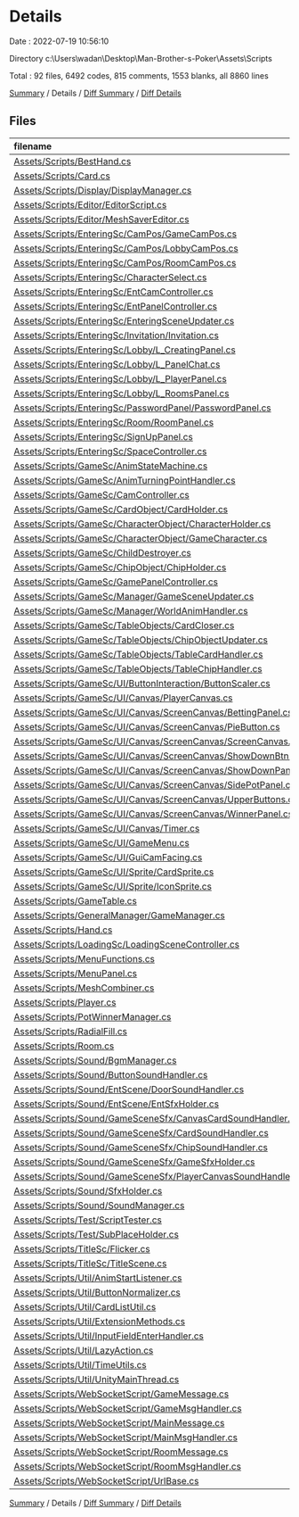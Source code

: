 # Details

Date : 2022-07-19 10:56:10

Directory c:\\Users\\wadan\\Desktop\\Man-Brother-s-Poker\\Assets\\Scripts

Total : 92 files,  6492 codes, 815 comments, 1553 blanks, all 8860 lines

[Summary](results.md) / Details / [Diff Summary](diff.md) / [Diff Details](diff-details.md)

## Files
| filename | language | code | comment | blank | total |
| :--- | :--- | ---: | ---: | ---: | ---: |
| [Assets/Scripts/BestHand.cs](/Assets/Scripts/BestHand.cs) | C# | 284 | 34 | 58 | 376 |
| [Assets/Scripts/Card.cs](/Assets/Scripts/Card.cs) | C# | 24 | 0 | 5 | 29 |
| [Assets/Scripts/Display/DisplayManager.cs](/Assets/Scripts/Display/DisplayManager.cs) | C# | 46 | 2 | 9 | 57 |
| [Assets/Scripts/Editor/EditorScript.cs](/Assets/Scripts/Editor/EditorScript.cs) | C# | 17 | 0 | 3 | 20 |
| [Assets/Scripts/Editor/MeshSaverEditor.cs](/Assets/Scripts/Editor/MeshSaverEditor.cs) | C# | 29 | 0 | 10 | 39 |
| [Assets/Scripts/EnteringSc/CamPos/GameCamPos.cs](/Assets/Scripts/EnteringSc/CamPos/GameCamPos.cs) | C# | 15 | 0 | 4 | 19 |
| [Assets/Scripts/EnteringSc/CamPos/LobbyCamPos.cs](/Assets/Scripts/EnteringSc/CamPos/LobbyCamPos.cs) | C# | 15 | 0 | 4 | 19 |
| [Assets/Scripts/EnteringSc/CamPos/RoomCamPos.cs](/Assets/Scripts/EnteringSc/CamPos/RoomCamPos.cs) | C# | 15 | 0 | 4 | 19 |
| [Assets/Scripts/EnteringSc/CharacterSelect.cs](/Assets/Scripts/EnteringSc/CharacterSelect.cs) | C# | 51 | 7 | 16 | 74 |
| [Assets/Scripts/EnteringSc/EntCamController.cs](/Assets/Scripts/EnteringSc/EntCamController.cs) | C# | 120 | 25 | 40 | 185 |
| [Assets/Scripts/EnteringSc/EntPanelController.cs](/Assets/Scripts/EnteringSc/EntPanelController.cs) | C# | 63 | 4 | 10 | 77 |
| [Assets/Scripts/EnteringSc/EnteringSceneUpdater.cs](/Assets/Scripts/EnteringSc/EnteringSceneUpdater.cs) | C# | 44 | 6 | 13 | 63 |
| [Assets/Scripts/EnteringSc/Invitation/Invitation.cs](/Assets/Scripts/EnteringSc/Invitation/Invitation.cs) | C# | 72 | 9 | 21 | 102 |
| [Assets/Scripts/EnteringSc/Lobby/L_CreatingPanel.cs](/Assets/Scripts/EnteringSc/Lobby/L_CreatingPanel.cs) | C# | 70 | 4 | 17 | 91 |
| [Assets/Scripts/EnteringSc/Lobby/L_PanelChat.cs](/Assets/Scripts/EnteringSc/Lobby/L_PanelChat.cs) | C# | 41 | 2 | 8 | 51 |
| [Assets/Scripts/EnteringSc/Lobby/L_PlayerPanel.cs](/Assets/Scripts/EnteringSc/Lobby/L_PlayerPanel.cs) | C# | 49 | 4 | 15 | 68 |
| [Assets/Scripts/EnteringSc/Lobby/L_RoomsPanel.cs](/Assets/Scripts/EnteringSc/Lobby/L_RoomsPanel.cs) | C# | 29 | 2 | 3 | 34 |
| [Assets/Scripts/EnteringSc/PasswordPanel/PasswordPanel.cs](/Assets/Scripts/EnteringSc/PasswordPanel/PasswordPanel.cs) | C# | 44 | 5 | 13 | 62 |
| [Assets/Scripts/EnteringSc/Room/RoomPanel.cs](/Assets/Scripts/EnteringSc/Room/RoomPanel.cs) | C# | 269 | 51 | 72 | 392 |
| [Assets/Scripts/EnteringSc/SignUpPanel.cs](/Assets/Scripts/EnteringSc/SignUpPanel.cs) | C# | 25 | 1 | 9 | 35 |
| [Assets/Scripts/EnteringSc/SpaceController.cs](/Assets/Scripts/EnteringSc/SpaceController.cs) | C# | 16 | 1 | 7 | 24 |
| [Assets/Scripts/GameSc/AnimStateMachine.cs](/Assets/Scripts/GameSc/AnimStateMachine.cs) | C# | 16 | 1 | 4 | 21 |
| [Assets/Scripts/GameSc/AnimTurningPointHandler.cs](/Assets/Scripts/GameSc/AnimTurningPointHandler.cs) | C# | 34 | 2 | 6 | 42 |
| [Assets/Scripts/GameSc/CamController.cs](/Assets/Scripts/GameSc/CamController.cs) | C# | 74 | 15 | 20 | 109 |
| [Assets/Scripts/GameSc/CardObject/CardHolder.cs](/Assets/Scripts/GameSc/CardObject/CardHolder.cs) | C# | 39 | 0 | 7 | 46 |
| [Assets/Scripts/GameSc/CharacterObject/CharacterHolder.cs](/Assets/Scripts/GameSc/CharacterObject/CharacterHolder.cs) | C# | 20 | 1 | 5 | 26 |
| [Assets/Scripts/GameSc/CharacterObject/GameCharacter.cs](/Assets/Scripts/GameSc/CharacterObject/GameCharacter.cs) | C# | 49 | 7 | 12 | 68 |
| [Assets/Scripts/GameSc/ChildDestroyer.cs](/Assets/Scripts/GameSc/ChildDestroyer.cs) | C# | 13 | 0 | 2 | 15 |
| [Assets/Scripts/GameSc/ChipObject/ChipHolder.cs](/Assets/Scripts/GameSc/ChipObject/ChipHolder.cs) | C# | 50 | 18 | 15 | 83 |
| [Assets/Scripts/GameSc/GamePanelController.cs](/Assets/Scripts/GameSc/GamePanelController.cs) | C# | 12 | 2 | 5 | 19 |
| [Assets/Scripts/GameSc/Manager/GameSceneUpdater.cs](/Assets/Scripts/GameSc/Manager/GameSceneUpdater.cs) | C# | 492 | 111 | 123 | 726 |
| [Assets/Scripts/GameSc/Manager/WorldAnimHandler.cs](/Assets/Scripts/GameSc/Manager/WorldAnimHandler.cs) | C# | 165 | 22 | 36 | 223 |
| [Assets/Scripts/GameSc/TableObjects/CardCloser.cs](/Assets/Scripts/GameSc/TableObjects/CardCloser.cs) | C# | 12 | 2 | 3 | 17 |
| [Assets/Scripts/GameSc/TableObjects/ChipObjectUpdater.cs](/Assets/Scripts/GameSc/TableObjects/ChipObjectUpdater.cs) | C# | 14 | 0 | 4 | 18 |
| [Assets/Scripts/GameSc/TableObjects/TableCardHandler.cs](/Assets/Scripts/GameSc/TableObjects/TableCardHandler.cs) | C# | 121 | 19 | 24 | 164 |
| [Assets/Scripts/GameSc/TableObjects/TableChipHandler.cs](/Assets/Scripts/GameSc/TableObjects/TableChipHandler.cs) | C# | 139 | 15 | 24 | 178 |
| [Assets/Scripts/GameSc/UI/ButtonInteraction/ButtonScaler.cs](/Assets/Scripts/GameSc/UI/ButtonInteraction/ButtonScaler.cs) | C# | 16 | 2 | 5 | 23 |
| [Assets/Scripts/GameSc/UI/Canvas/PlayerCanvas.cs](/Assets/Scripts/GameSc/UI/Canvas/PlayerCanvas.cs) | C# | 299 | 60 | 68 | 427 |
| [Assets/Scripts/GameSc/UI/Canvas/ScreenCanvas/BettingPanel.cs](/Assets/Scripts/GameSc/UI/Canvas/ScreenCanvas/BettingPanel.cs) | C# | 136 | 17 | 37 | 190 |
| [Assets/Scripts/GameSc/UI/Canvas/ScreenCanvas/PieButton.cs](/Assets/Scripts/GameSc/UI/Canvas/ScreenCanvas/PieButton.cs) | C# | 92 | 8 | 25 | 125 |
| [Assets/Scripts/GameSc/UI/Canvas/ScreenCanvas/ScreenCanvas.cs](/Assets/Scripts/GameSc/UI/Canvas/ScreenCanvas/ScreenCanvas.cs) | C# | 382 | 69 | 81 | 532 |
| [Assets/Scripts/GameSc/UI/Canvas/ScreenCanvas/ShowDownBtn.cs](/Assets/Scripts/GameSc/UI/Canvas/ScreenCanvas/ShowDownBtn.cs) | C# | 30 | 4 | 12 | 46 |
| [Assets/Scripts/GameSc/UI/Canvas/ScreenCanvas/ShowDownPanel.cs](/Assets/Scripts/GameSc/UI/Canvas/ScreenCanvas/ShowDownPanel.cs) | C# | 62 | 6 | 17 | 85 |
| [Assets/Scripts/GameSc/UI/Canvas/ScreenCanvas/SidePotPanel.cs](/Assets/Scripts/GameSc/UI/Canvas/ScreenCanvas/SidePotPanel.cs) | C# | 23 | 0 | 4 | 27 |
| [Assets/Scripts/GameSc/UI/Canvas/ScreenCanvas/UpperButtons.cs](/Assets/Scripts/GameSc/UI/Canvas/ScreenCanvas/UpperButtons.cs) | C# | 34 | 0 | 8 | 42 |
| [Assets/Scripts/GameSc/UI/Canvas/ScreenCanvas/WinnerPanel.cs](/Assets/Scripts/GameSc/UI/Canvas/ScreenCanvas/WinnerPanel.cs) | C# | 160 | 16 | 35 | 211 |
| [Assets/Scripts/GameSc/UI/Canvas/Timer.cs](/Assets/Scripts/GameSc/UI/Canvas/Timer.cs) | C# | 49 | 2 | 12 | 63 |
| [Assets/Scripts/GameSc/UI/GameMenu.cs](/Assets/Scripts/GameSc/UI/GameMenu.cs) | C# | 30 | 3 | 7 | 40 |
| [Assets/Scripts/GameSc/UI/GuiCamFacing.cs](/Assets/Scripts/GameSc/UI/GuiCamFacing.cs) | C# | 13 | 0 | 4 | 17 |
| [Assets/Scripts/GameSc/UI/Sprite/CardSprite.cs](/Assets/Scripts/GameSc/UI/Sprite/CardSprite.cs) | C# | 38 | 0 | 8 | 46 |
| [Assets/Scripts/GameSc/UI/Sprite/IconSprite.cs](/Assets/Scripts/GameSc/UI/Sprite/IconSprite.cs) | C# | 47 | 0 | 7 | 54 |
| [Assets/Scripts/GameTable.cs](/Assets/Scripts/GameTable.cs) | C# | 527 | 88 | 102 | 717 |
| [Assets/Scripts/GeneralManager/GameManager.cs](/Assets/Scripts/GeneralManager/GameManager.cs) | C# | 87 | 14 | 28 | 129 |
| [Assets/Scripts/Hand.cs](/Assets/Scripts/Hand.cs) | C# | 12 | 0 | 1 | 13 |
| [Assets/Scripts/LoadingSc/LoadingSceneController.cs](/Assets/Scripts/LoadingSc/LoadingSceneController.cs) | C# | 43 | 0 | 12 | 55 |
| [Assets/Scripts/MenuFunctions.cs](/Assets/Scripts/MenuFunctions.cs) | C# | 98 | 3 | 23 | 124 |
| [Assets/Scripts/MenuPanel.cs](/Assets/Scripts/MenuPanel.cs) | C# | 15 | 1 | 3 | 19 |
| [Assets/Scripts/MeshCombiner.cs](/Assets/Scripts/MeshCombiner.cs) | C# | 21 | 0 | 5 | 26 |
| [Assets/Scripts/Player.cs](/Assets/Scripts/Player.cs) | C# | 94 | 10 | 25 | 129 |
| [Assets/Scripts/PotWinnerManager.cs](/Assets/Scripts/PotWinnerManager.cs) | C# | 174 | 28 | 42 | 244 |
| [Assets/Scripts/RadialFill.cs](/Assets/Scripts/RadialFill.cs) | C# | 49 | 1 | 12 | 62 |
| [Assets/Scripts/Room.cs](/Assets/Scripts/Room.cs) | C# | 52 | 1 | 9 | 62 |
| [Assets/Scripts/Sound/BgmManager.cs](/Assets/Scripts/Sound/BgmManager.cs) | C# | 25 | 2 | 7 | 34 |
| [Assets/Scripts/Sound/ButtonSoundHandler.cs](/Assets/Scripts/Sound/ButtonSoundHandler.cs) | C# | 40 | 3 | 4 | 47 |
| [Assets/Scripts/Sound/EntScene/DoorSoundHandler.cs](/Assets/Scripts/Sound/EntScene/DoorSoundHandler.cs) | C# | 10 | 0 | 2 | 12 |
| [Assets/Scripts/Sound/EntScene/EntSfxHolder.cs](/Assets/Scripts/Sound/EntScene/EntSfxHolder.cs) | C# | 24 | 0 | 5 | 29 |
| [Assets/Scripts/Sound/GameSceneSfx/CanvasCardSoundHandler.cs](/Assets/Scripts/Sound/GameSceneSfx/CanvasCardSoundHandler.cs) | C# | 10 | 0 | 2 | 12 |
| [Assets/Scripts/Sound/GameSceneSfx/CardSoundHandler.cs](/Assets/Scripts/Sound/GameSceneSfx/CardSoundHandler.cs) | C# | 18 | 1 | 5 | 24 |
| [Assets/Scripts/Sound/GameSceneSfx/ChipSoundHandler.cs](/Assets/Scripts/Sound/GameSceneSfx/ChipSoundHandler.cs) | C# | 16 | 1 | 3 | 20 |
| [Assets/Scripts/Sound/GameSceneSfx/GameSfxHolder.cs](/Assets/Scripts/Sound/GameSceneSfx/GameSfxHolder.cs) | C# | 43 | 6 | 11 | 60 |
| [Assets/Scripts/Sound/GameSceneSfx/PlayerCanvasSoundHandler.cs](/Assets/Scripts/Sound/GameSceneSfx/PlayerCanvasSoundHandler.cs) | C# | 10 | 1 | 2 | 13 |
| [Assets/Scripts/Sound/SfxHolder.cs](/Assets/Scripts/Sound/SfxHolder.cs) | C# | 30 | 3 | 12 | 45 |
| [Assets/Scripts/Sound/SoundManager.cs](/Assets/Scripts/Sound/SoundManager.cs) | C# | 71 | 5 | 17 | 93 |
| [Assets/Scripts/Test/ScriptTester.cs](/Assets/Scripts/Test/ScriptTester.cs) | C# | 106 | 10 | 35 | 151 |
| [Assets/Scripts/Test/SubPlaceHolder.cs](/Assets/Scripts/Test/SubPlaceHolder.cs) | C# | 9 | 0 | 2 | 11 |
| [Assets/Scripts/TitleSc/Flicker.cs](/Assets/Scripts/TitleSc/Flicker.cs) | C# | 32 | 1 | 9 | 42 |
| [Assets/Scripts/TitleSc/TitleScene.cs](/Assets/Scripts/TitleSc/TitleScene.cs) | C# | 33 | 6 | 12 | 51 |
| [Assets/Scripts/Util/AnimStartListener.cs](/Assets/Scripts/Util/AnimStartListener.cs) | C# | 12 | 0 | 3 | 15 |
| [Assets/Scripts/Util/ButtonNormalizer.cs](/Assets/Scripts/Util/ButtonNormalizer.cs) | C# | 11 | 1 | 2 | 14 |
| [Assets/Scripts/Util/CardListUtil.cs](/Assets/Scripts/Util/CardListUtil.cs) | C# | 62 | 1 | 15 | 78 |
| [Assets/Scripts/Util/ExtensionMethods.cs](/Assets/Scripts/Util/ExtensionMethods.cs) | C# | 30 | 0 | 7 | 37 |
| [Assets/Scripts/Util/InputFieldEnterHandler.cs](/Assets/Scripts/Util/InputFieldEnterHandler.cs) | C# | 24 | 0 | 10 | 34 |
| [Assets/Scripts/Util/LazyAction.cs](/Assets/Scripts/Util/LazyAction.cs) | C# | 27 | 0 | 8 | 35 |
| [Assets/Scripts/Util/TimeUtils.cs](/Assets/Scripts/Util/TimeUtils.cs) | C# | 12 | 0 | 2 | 14 |
| [Assets/Scripts/Util/UnityMainThread.cs](/Assets/Scripts/Util/UnityMainThread.cs) | C# | 26 | 0 | 7 | 33 |
| [Assets/Scripts/WebSocketScript/GameMessage.cs](/Assets/Scripts/WebSocketScript/GameMessage.cs) | C# | 33 | 6 | 12 | 51 |
| [Assets/Scripts/WebSocketScript/GameMsgHandler.cs](/Assets/Scripts/WebSocketScript/GameMsgHandler.cs) | C# | 157 | 18 | 28 | 203 |
| [Assets/Scripts/WebSocketScript/MainMessage.cs](/Assets/Scripts/WebSocketScript/MainMessage.cs) | C# | 56 | 7 | 20 | 83 |
| [Assets/Scripts/WebSocketScript/MainMsgHandler.cs](/Assets/Scripts/WebSocketScript/MainMsgHandler.cs) | C# | 132 | 10 | 41 | 183 |
| [Assets/Scripts/WebSocketScript/RoomMessage.cs](/Assets/Scripts/WebSocketScript/RoomMessage.cs) | C# | 90 | 11 | 11 | 112 |
| [Assets/Scripts/WebSocketScript/RoomMsgHandler.cs](/Assets/Scripts/WebSocketScript/RoomMsgHandler.cs) | C# | 165 | 17 | 34 | 216 |
| [Assets/Scripts/WebSocketScript/UrlBase.cs](/Assets/Scripts/WebSocketScript/UrlBase.cs) | C# | 7 | 0 | 2 | 9 |

[Summary](results.md) / Details / [Diff Summary](diff.md) / [Diff Details](diff-details.md)